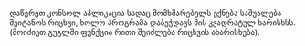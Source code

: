 ﻿დაწერეთ კონსოლ აპლიკაცია სადაც მომხმარებელს ექნება საშუალება შეიტანოს
რიცხვი, ხოლო პროგრამა დაბეჭდავს მის კვადრატულ ხარისხსს.(მოიძიეთ გუგლში
ფუნქცია რითი შეიძლება რიცხვის ახარისხება).